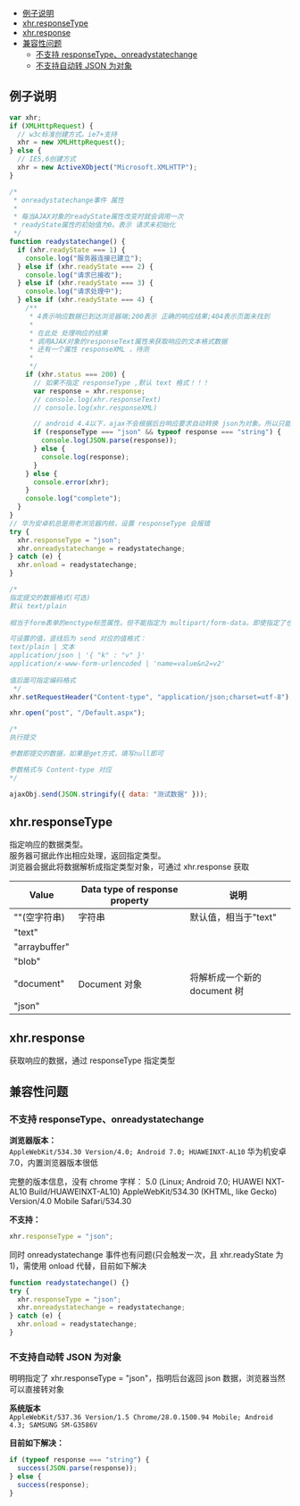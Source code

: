 - [例子说明](#例子说明)
- [xhr.responseType](#xhrresponsetype)
- [xhr.response](#xhrresponse)
- [兼容性问题](#兼容性问题)
  - [不支持 responseType、onreadystatechange](#不支持-responsetypeonreadystatechange)
  - [不支持自动转 JSON 为对象](#不支持自动转-json-为对象)

## 例子说明

```js
var xhr;
if (XMLHttpRequest) {
  // w3c标准创建方式。ie7+支持
  xhr = new XMLHttpRequest();
} else {
  // IE5,6创建方式
  xhr = new ActiveXObject("Microsoft.XMLHTTP");
}

/*
 * onreadystatechange事件 属性
 *
 * 每当AJAX对象的readyState属性改变时就会调用一次
 * readyState属性的初始值为0。表示 请求未初始化
 */
function readystatechange() {
  if (xhr.readyState === 1) {
    console.log("服务器连接已建立");
  } else if (xhr.readyState === 2) {
    console.log("请求已接收");
  } else if (xhr.readyState === 3) {
    console.log("请求处理中");
  } else if (xhr.readyState === 4) {
    /**
     * 4表示响应数据已到达浏览器端;200表示 正确的响应结果;404表示页面未找到
     *
     * 在此处 处理响应的结果
     * 调用AJAX对象的responseText属性来获取响应的文本格式数据
     * 还有一个属性 responseXML ，待测
     *
     */
    if (xhr.status === 200) {
      // 如果不指定 responseType ,默认 text 格式！！！
      var response = xhr.response;
      // console.log(xhr.responseText)
      // console.log(xhr.responseXML)

      // android 4.4以下，ajax不会根据后台响应要求自动转换 json为对象。所以只能手动转换
      if (responseType === "json" && typeof response === "string") {
        console.log(JSON.parse(response));
      } else {
        console.log(response);
      }
    } else {
      console.error(xhr);
    }
    console.log("complete");
  }
}
// 华为安卓机总是用老浏览器内核，设置 responseType 会报错
try {
  xhr.responseType = "json";
  xhr.onreadystatechange = readystatechange;
} catch (e) {
  xhr.onload = readystatechange;
}

/*
指定提交的数据格式(可选)
默认 text/plain
 
相当于form表单的enctype标签属性。但不能指定为 multipart/form-data。即使指定了也无效(变成默认的text/plain)

可设置的值，竖线后为 send 对应的值格式：
text/plain | 文本
application/json | '{ "k" : "v" }'
application/x-www-form-urlencoded | 'name=value&n2=v2'
 
值后面可指定编码格式
 */
xhr.setRequestHeader("Content-type", "application/json;charset=utf-8");

xhr.open("post", "/Default.aspx");

/*
执行提交

参数即提交的数据，如果是get方式，填写null即可

参数格式与 Content-type 对应
*/

ajaxObj.send(JSON.stringify({ data: "测试数据" }));
```

## xhr.responseType

指定响应的数据类型。  
服务器可据此作出相应处理，返回指定类型。  
浏览器会据此将数据解析成指定类型对象，可通过 xhr.response 获取

| Value         | Data type of response property | 说明                         |
| ------------- | ------------------------------ | ---------------------------- |
| ""(空字符串)  | 字符串                         | 默认值，相当于"text"         |
| "text"        |                                |
| "arraybuffer" |                                |
| "blob"        |                                |
| "document"    | Document 对象                  | 将解析成一个新的 document 树 |
| "json"        |                                |

## xhr.response

获取响应的数据，通过 responseType 指定类型

## 兼容性问题

### 不支持 responseType、onreadystatechange

**浏览器版本：**  
`AppleWebKit/534.30 Version/4.0; Android 7.0; HUAWEINXT-AL10`
华为机安卓 7.0，内置浏览器版本很低

完整的版本信息，没有 chrome 字样：
5.0 (Linux; Android 7.0; HUAWEI NXT-AL10 Build/HUAWEINXT-AL10) AppleWebKit/534.30 (KHTML, like Gecko) Version/4.0 Mobile Safari/534.30

**不支持：**

```js
xhr.responseType = "json";
```

同时 onreadystatechange 事件也有问题(只会触发一次，且 xhr.readyState 为 1)，需使用 onload 代替，目前如下解决

```js
function readystatechange() {}
try {
  xhr.responseType = "json";
  xhr.onreadystatechange = readystatechange;
} catch (e) {
  xhr.onload = readystatechange;
}
```

### 不支持自动转 JSON 为对象

明明指定了 xhr.responseType = "json"，指明后台返回 json 数据，浏览器当然可以直接转对象

**系统版本**  
`AppleWebKit/537.36 Version/1.5 Chrome/28.0.1500.94 Mobile; Android 4.3; SAMSUNG SM-G3586V`

**目前如下解决：**

```js
if (typeof response === "string") {
  success(JSON.parse(response));
} else {
  success(response);
}
```
